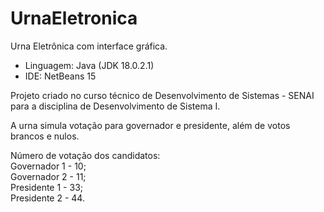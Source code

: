 # UrnaEletronica

Urna Eletrônica com interface gráfica.

- Linguagem: Java (JDK 18.0.2.1)
- IDE: NetBeans 15

Projeto criado no curso técnico de Desenvolvimento de Sistemas - SENAI para a disciplina de Desenvolvimento de Sistema I.

A urna simula votação para governador e presidente, além de votos brancos e nulos.

Número de votação dos candidatos:<br/>
  Governador 1 -  10;<br/>
  Governador 2 -  11;<br/>
  Presidente 1 -  33;<br/>
  Presidente 2 -  44.
  

  
  
